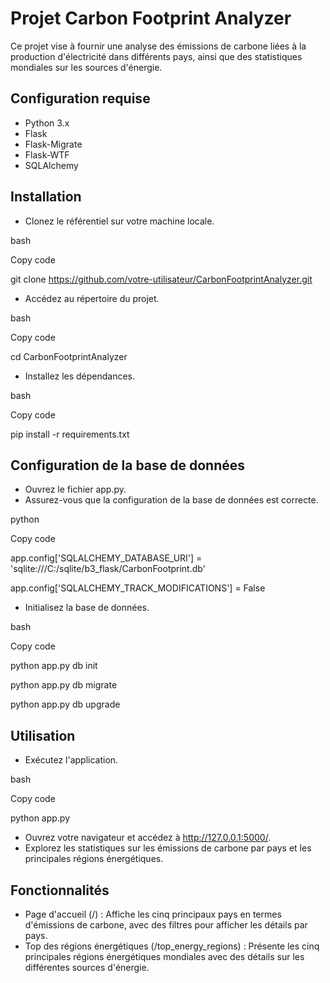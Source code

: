 ##
# **Projet Carbon Footprint Analyzer**

Ce projet vise à fournir une analyse des émissions de carbone liées à la production d'électricité dans différents pays, ainsi que des statistiques mondiales sur les sources d'énergie.

## **Configuration requise**

- Python 3.x
- Flask
- Flask-Migrate
- Flask-WTF
- SQLAlchemy

## **Installation**

- Clonez le référentiel sur votre machine locale.

bash

Copy code

git clone https://github.com/votre-utilisateur/CarbonFootprintAnalyzer.git

- Accédez au répertoire du projet.

bash

Copy code

cd CarbonFootprintAnalyzer

- Installez les dépendances.

bash

Copy code

pip install -r requirements.txt

## **Configuration de la base de données**

- Ouvrez le fichier app.py.
- Assurez-vous que la configuration de la base de données est correcte.

python

Copy code

app.config['SQLALCHEMY\_DATABASE\_URI'] = 'sqlite:///C:/sqlite/b3\_flask/CarbonFootprint.db'

app.config['SQLALCHEMY\_TRACK\_MODIFICATIONS'] = False

- Initialisez la base de données.

bash

Copy code

python app.py db init

python app.py db migrate

python app.py db upgrade

## **Utilisation**

- Exécutez l'application.

bash

Copy code

python app.py

- Ouvrez votre navigateur et accédez à http://127.0.0.1:5000/.
- Explorez les statistiques sur les émissions de carbone par pays et les principales régions énergétiques.

## **Fonctionnalités**

- Page d'accueil (/) : Affiche les cinq principaux pays en termes d'émissions de carbone, avec des filtres pour afficher les détails par pays.
- Top des régions énergétiques (/top\_energy\_regions) : Présente les cinq principales régions énergétiques mondiales avec des détails sur les différentes sources d'énergie.


